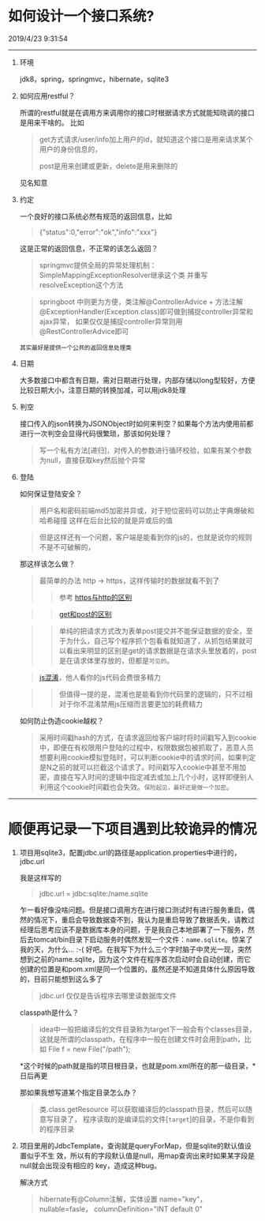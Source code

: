 # 如何设计一个接口系统? #
2019/4/23 9:31:54 

----------
1. 环境
	
	jdk8，spring，springmvc，hibernate，sqlite3

2. 如何应用restful？

	所谓的restful就是在调用方来调用你的接口时根据请求方式就能知晓调的接口是用来干啥的。
	比如 
	> get方式请求/user/info加上用户的id，就知道这个接口是用来请求某个用户的身份信息的，
	> 
	> post是用来创建或更新，delete是用来删除的
	
	见名知意

3. 约定

	一个良好的接口系统必然有规范的返回信息，比如
	> {"status":0,"error":"ok","info":"xxx"}
	
	这是正常的返回信息，不正常的该怎么返回？
	> springmvc提供全局的异常处理机制：SimpleMappingExceptionResolver继承这个类
	> 并重写resolveException这个方法

	> springboot 中则更为方便，类注解@ControllerAdvice + 方法注解 @ExceptionHandler(Exception.class)即可做到捕捉controller异常和ajax异常，
	> 如果仅仅是捕捉controller异常则用@RestControllerAdvice即可

	`其实最好是提供一个公共的返回信息处理类`

4. 日期

	大多数接口中都含有日期，需对日期进行处理，内部存储以long型较好，方便比较日期大小，注意日期的转换加减，可以用jdk8处理

5. 判空

	接口传入的json转换为JSONObject时如何来判空？如果每个方法内使用前都进行一次判空会显得代码很繁琐，那该如何处理？
	> 写一个私有方法[递归]，对传入的参数进行循环校验，如果有某个参数为null，直接获取key然后抛个异常

6. 登陆

	如何保证登陆安全？
	> 用户名和密码前端md5加密并异或，对于短位密码可以防止字典爆破和哈希碰撞
	> 这样在后台比较的就是异或后的值
	
	> 但是这样还有一个问题，客户端是能看到你的js的，也就是说你的规则不是不可破解的，
	
	那这样该怎么做？
	> 最简单的办法 http -> https，这样传输时的数据就看不到了
	>> 参考 [https与http的区别](https://www.cnblogs.com/taomylife/p/4778006.html)
	
	>> [get和post的区别](https://segmentfault.com/a/1190000018129846#articleHeader0)

	>> 单纯的把请求方式改为表单post提交并不能保证数据的安全，至于为什么，自己写个程序抓个包看看就知道了，从抓包结果就可以看出来明显的区别是get的请求数据是在请求头里放着的，post是在请求体里存放的，但都是`可见的`。
	
	> [js混淆](https://www.zhihu.com/question/47047191)，他人看你的js代码会费很多精力

	>> 但值得一提的是，混淆也是能看到你代码里的逻辑的，只不过相对于你不混淆禁用js压缩而言要更加的耗费精力

	如何防止伪造cookie越权？
	> 采用时间戳hash的方式，在请求返回给客户端时将时间戳写入到cookie中，即便在有权限用户登陆的过程中，权限数据包被抓取了，恶意人员想要利用cookie模拟登陆时，可以判断cookie中的请求时间，如果判定是N之前的就可以拦截这个请求了。时间戳写入cookie中甚至不用加密，直接在写入时间的逻辑中指定减去或加上几个小时，这样即便别人利用这个cookie时间戳也会失效。`保险起见，最好还是做一个加密`。

----------
# 顺便再记录一下项目遇到比较诡异的情况 #
1. 项目用sqlite3，配置jdbc.url的路径是application.properties中进行的，jdbc.url	
 
	 我是这样写的

	> jdbc.url = jdbc:sqlite:/name.sqlite

	乍一看好像没啥问题。但是接口调用方在进行接口测试时有进行服务重启，偶然的情况下，重启会导致数据查不到，我认为是重启导致了数据丢失，请教过经理后思考应该不是数据库本身的问题，于是我自己本地部署了一下服务，然后去tomcat/bin目录下启动服务时偶然发现一个文件：`name.sqlite`。惊呆了我的天，为什么...  :-(
	好吧。在我写下为什么三个字时脑子中灵光一现，突然想到之前的name.sqlite，因为这个文件在程序首次启动时会自动创建，而它创建的位置是和pom.xml是同一个位置的，虽然还是不知道具体什么原因导致的，目前只能想到这么多了

	> jdbc.url 仅仅是告诉程序去哪里读数据库文件

	classpath是什么？
	> idea中一般把编译后的文件目录称为target下一般会有个classes目录，这就是所谓的classpath，在程序中一般在创建文件时会用到path，比如 File f = new File("/path");

	*这个时候的path就是指的项目根目录，也就是pom.xml所在的那一级目录，*日后再更
	
	那如果我想写道某个指定目录怎么办？
	> 类.class.getResource 可以获取编译后的classpath目录，然后可以随意写目录了，
	> 程序读取的是编译后的文件[`target`]的目录，不是你看到的程序目录

2. 项目里用的JdbcTemplate，查询就是queryForMap，但是sqlite的默认值设置似乎不生	效，所以有的字段默认值是null，用map查询出来时如果某字段是null就会出现没有相应的	key，造成这种bug。

	解决方式
	> hibernate有@Column注解，实体设置 name="key"，nullable=fasle，
	> columnDefinition="INT default 0"
	